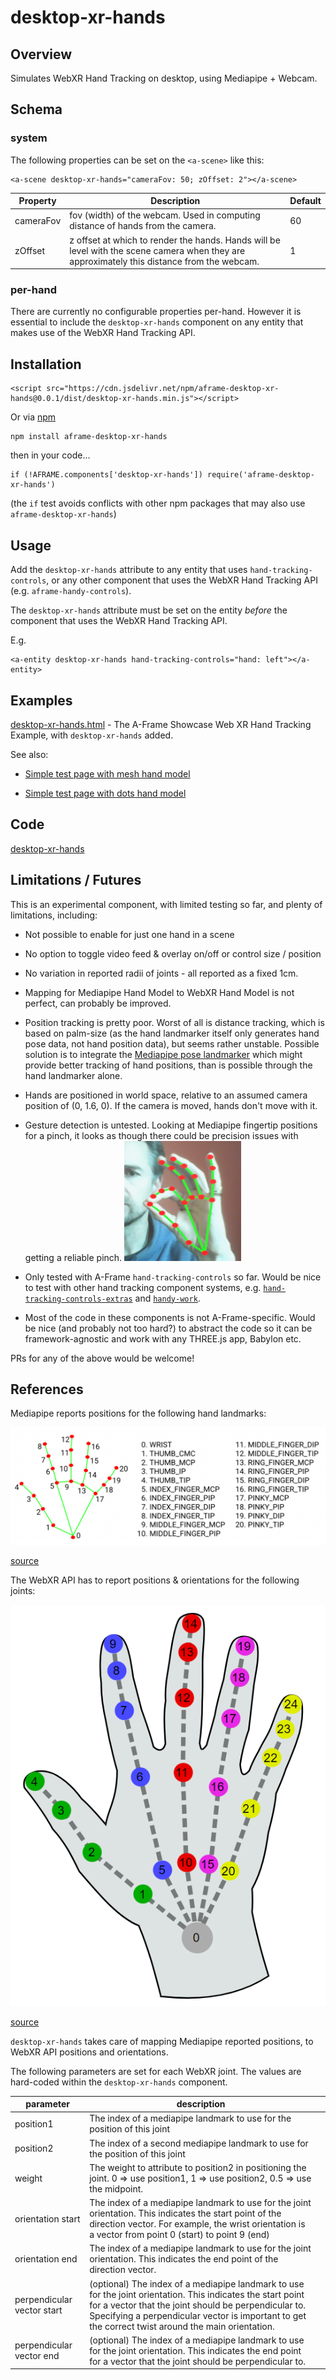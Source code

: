 # desktop-xr-hands

## Overview

Simulates WebXR Hand Tracking on desktop, using Mediapipe + Webcam.



## Schema

### system

The following properties can be set on the `<a-scene>` like this:

```
<a-scene desktop-xr-hands="cameraFov: 50; zOffset: 2"></a-scene>
```

| Property  | Description                                                  | Default |
| --------- | ------------------------------------------------------------ | ------- |
| cameraFov | fov (width) of the webcam.  Used in computing distance of hands from the camera. | 60      |
| zOffset   | z offset at which to render the hands.   Hands will be level with the scene camera when they are approximately this distance from the webcam. | 1       |

### per-hand

There are currently no configurable properties per-hand.  However it is essential to include the `desktop-xr-hands` component on any entity that makes use of the WebXR Hand Tracking API.



## Installation

```
<script src="https://cdn.jsdelivr.net/npm/aframe-desktop-xr-hands@0.0.1/dist/desktop-xr-hands.min.js"></script>
```

Or via [npm](https://www.npmjs.com/package/aframe-desktop-xr-hands)

```
npm install aframe-desktop-xr-hands
```

then in your code...

```
if (!AFRAME.components['desktop-xr-hands']) require('aframe-desktop-xr-hands')
```

(the `if` test avoids conflicts with other npm packages that may also use `aframe-desktop-xr-hands`)



## Usage

Add the `desktop-xr-hands` attribute to any entity that uses `hand-tracking-controls`, or any other component that uses the WebXR Hand Tracking API (e.g. `aframe-handy-controls`).

The `desktop-xr-hands` attribute must be set on the entity *before* the component that uses the WebXR Hand Tracking API.

E.g.

```
<a-entity desktop-xr-hands hand-tracking-controls="hand: left"></a-entity>
```



## Examples

[desktop-xr-hands.html](https://diarmidmackenzie.github.io/aframe-components/component-usage/desktop-xr-hands/aframe-example.html) - The A-Frame Showcase Web XR Hand Tracking Example, with `desktop-xr-hands` added.

See also:

- [Simple test page with mesh hand model](https://diarmidmackenzie.github.io/aframe-components/components/desktop-xr-hands/test/mesh.html)

- [Simple test page with dots hand model](https://diarmidmackenzie.github.io/aframe-components/components/desktop-xr-hands/test/dots.html)



## Code

  [desktop-xr-hands](https://github.com/diarmidmackenzie/aframe-components/blob/main/components/desktop-xr-hands/index.js)



## Limitations / Futures

This is an experimental component, with limited testing so far, and plenty of limitations, including:

- Not possible to enable for just one hand in a scene
- No option to toggle video feed & overlay on/off or control size / position
- No variation in reported radii of joints - all reported as a fixed 1cm.
- Mapping for Mediapipe Hand Model to WebXR Hand Model is not perfect, can probably be improved.
- Position tracking is pretty poor.  Worst of all is distance tracking, which is based on palm-size (as the hand landmarker itself only generates hand pose data, not hand position data), but seems rather unstable.  Possible solution is to integrate the [Mediapipe pose landmarker](https://developers.google.com/mediapipe/solutions/vision/pose_landmarker) which might provide better tracking of hand positions, than is possible through the hand landmarker alone.
- Hands are positioned in world space, relative to an assumed camera position of (0, 1.6, 0).  If the camera is moved, hands don't move with it.
- Gesture detection is untested.  Looking at Mediapipe fingertip positions for a pinch, it looks as though there could be precision issues with getting a reliable pinch.
  ![image-20230829175405101](image-20230829175405101.png)

- Only tested with A-Frame `hand-tracking-controls` so far.  Would be nice to test with other hand tracking component systems, e.g. [`hand-tracking-controls-extras`](https://github.com/gftruj/aframe-hand-tracking-controls-extras) and [`handy-work`](https://github.com/AdaRoseCannon/handy-work/blob/main/README-AFRAME.md).
- Most of the code in these components is not A-Frame-specific.  Would be nice (and probably not too hard?) to abstract the code so it can be framework-agnostic and work with any THREE.js app, Babylon etc.

PRs for any of the above would be welcome!



## References

Mediapipe reports positions for the following hand landmarks:

![image-20230829170643885](image-20230829170643885.png)

[source](https://developers.google.com/mediapipe/solutions/vision/hand_landmarker)



The WebXR API has to report positions & orientations for the following joints:

![image-20230829170851279](image-20230829170851279.png)

[source](https://www.w3.org/TR/webxr-hand-input-1/#skeleton-joints-section)

`desktop-xr-hands` takes care of mapping Mediapipe reported positions, to WebXR API positions and orientations.



The following parameters are set for each WebXR joint.  The values are hard-coded within the `desktop-xr-hands` component.

| parameter                  | description                                                  |      |
| -------------------------- | ------------------------------------------------------------ | ---- |
| position1                  | The index of a mediapipe landmark to use for the position of this joint |      |
| position2                  | The index of a second mediapipe landmark to use for the position of this joint |      |
| weight                     | The weight to attribute to position2 in positioning the joint.  0 => use position1, 1 => use position2, 0.5 => use the midpoint. |      |
| orientation start          | The index of a mediapipe landmark to use for the joint orientation.  This indicates the start point of the direction vector.  For example, the wrist orientation is a vector from point 0 (start) to point 9 (end) |      |
| orientation end            | The index of a mediapipe landmark to use for the joint orientation.  This indicates the end point of the direction vector. |      |
| perpendicular vector start | (optional) The index of a mediapipe landmark to use for the joint orientation.     This indicates the start point for a vector that the joint should be perpendicular to.  Specifying a perpendicular vector is important to get the correct twist around the main orientation. |      |
| perpendicular vector end   | (optional) The index of a mediapipe landmark to use for the joint orientation.     This indicates the end point for a vector that the joint should be perpendicular to. |      |